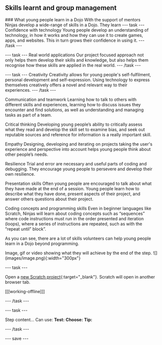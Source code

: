 ## Skills learnt and group management

<div style="display: flex; flex-wrap: wrap">
<div style="flex-basis: 200px; flex-grow: 1; margin-right: 15px;">
### What young people learn in a Dojo
With the support of mentors Ninjas develop a wide-range of skills in a Dojo. They learn
--- task ---
Confidence with technology
Young people develop an understanding of technology, in how it works and how they can use it to create games, apps, and websites. This in turn grows their confidence in using it.
--- /task ---
  
--- task ---
Real world applications
Our project focused approach not only helps them develop their skills and knowledge, but also helps them recognise how these skills are applied in the real world.
--- /task ---
  

--- task ---
Creativity
Creativity allows for young people's self-fulfilment, personal development and self-expression. Using technology to express themselves creatively offers a novel and relevant way to their experiences.
--- /task ---

Communication and teamwork
Learning how to talk to others with different skills and experiences, learning how to discuss issues they encounter and find solutions, as well as understanding and managing tasks as part of a team.

Critical thinking
Developing young people’s ability to critically assess what they read and develop the skill set to examine bias, and seek out reputable sources and reference for information is a really important skill.

Empathy
Designing, developing and iterating on projects taking the user's experience and perspective into account helps young people think about other people’s needs.

Resilience
Trial and error are necessary and useful parts of coding and debugging. They encourage young people to persevere and develop their own resilience.

Presentation skills
Often young people are encouraged to talk about what they have made at the end of a session. Young people learn how to describe what they have done, present aspects of their project, and answer others questions about their project.

Coding concepts and programming skills
Even in beginner languages like Scratch, Ninjas will learn about coding concepts such as “sequences” where code instructions must run in the order presented and iteration (loops), where a series of instructions are repeated, such as with the “repeat until” block”.

As you can see, there are a lot of skills volunteers can help young people learn in a Dojo beyond programming.

</div>
<div>
Image, gif or video showing what they will achieve by the end of the step. ![](images/image.png){:width="300px"}
</div>
</div>

--- task ---

Open a [new Scratch project](http://rpf.io/scratch-new){:target="_blank"}. Scratch will open in another browser tab.

[[[working-offline]]]

--- /task ---

--- task ---

Step content... 
Can use:
**Test:**
**Choose:**
**Tip:**

--- /task ---

--- save ---
